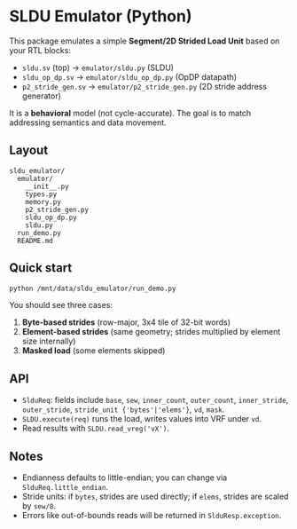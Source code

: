 
# SLDU Emulator (Python)

This package emulates a simple **Segment/2D Strided Load Unit** based on your RTL blocks:
- `sldu.sv` (top) → `emulator/sldu.py` (SLDU)
- `sldu_op_dp.sv` → `emulator/sldu_op_dp.py` (OpDP datapath)
- `p2_stride_gen.sv` → `emulator/p2_stride_gen.py` (2D stride address generator)

It is a **behavioral** model (not cycle-accurate). The goal is to match addressing semantics and data movement.

## Layout
```
sldu_emulator/
  emulator/
    __init__.py
    types.py
    memory.py
    p2_stride_gen.py
    sldu_op_dp.py
    sldu.py
  run_demo.py
  README.md
```

## Quick start
```bash
python /mnt/data/sldu_emulator/run_demo.py
```

You should see three cases:
1. **Byte-based strides** (row-major, 3x4 tile of 32-bit words)
2. **Element-based strides** (same geometry; strides multiplied by element size internally)
3. **Masked load** (some elements skipped)

## API
- `SlduReq`: fields include `base`, `sew`, `inner_count`, `outer_count`, `inner_stride`, `outer_stride`, `stride_unit {'bytes'|'elems'}`, `vd`, `mask`.
- `SLDU.execute(req)` runs the load, writes values into VRF under `vd`.
- Read results with `SLDU.read_vreg('vX')`.

## Notes
- Endianness defaults to little-endian; you can change via `SlduReq.little_endian`.
- Stride units: if `bytes`, strides are used directly; if `elems`, strides are scaled by `sew/8`.
- Errors like out-of-bounds reads will be returned in `SlduResp.exception`.
